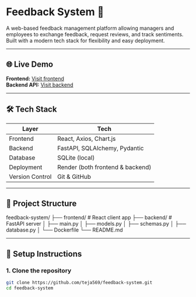# Feedback System 📝

A web-based feedback management platform allowing managers and employees to exchange feedback, request reviews, and track sentiments. Built with a modern tech stack for flexibility and easy deployment.

---

## 🌐 Live Demo

**Frontend:** [Visit frontend](https://feedback-system-frontend-2nsa.onrender.com/)  
**Backend API:** [Visit backend](https://feedback-system-backend-9djn.onrender.com/)

---

## 🛠️ Tech Stack

| Layer           | Tech                             |
|-----------------|----------------------------------|
| Frontend        | React, Axios, Chart.js           |
| Backend         | FastAPI, SQLAlchemy, Pydantic    |
| Database        | SQLite (local)                   |
| Deployment      | Render (both frontend & backend) |
| Version Control | Git & GitHub                     |

---

## 🔧 Project Structure
feedback-system/
├── frontend/ # React client app
├── backend/ # FastAPI server
│ ├── main.py
│ ├── models.py
│ ├── schemas.py
│ ├── database.py
│ └── Dockerfile
└── README.md

---

## 🚀 Setup Instructions

### 1. Clone the repository

```bash
git clone https://github.com/teja569/feedback-system.git
cd feedback-system


